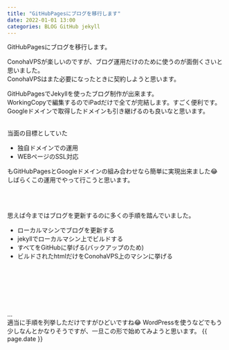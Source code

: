 ```yaml
---
title: "GitHubPagesにブログを移行します"
date: 2022-01-01 13:00
categories: BLOG GitHub jekyll
---  
```

GitHubPagesにブログを移行します。  


ConohaVPSが楽しいのですが、ブログ運用だけのために使うのが面倒くさいと思いました。  
ConohaVPSはまた必要になったときに契約しようと思います。  

GitHubPagesでJekyllを使ったブログ制作が出来ます。  
WorkingCopyで編集するのでiPadだけで全てが完結します。すごく便利です。  
Googleドメインで取得したドメインも引き継げるのも良いなと思います。  


<BR>
当面の目標としていた  

- 独自ドメインでの運用  
- WEBページのSSL対応  


もGitHubPagesとGoogleドメインの組み合わせなら簡単に実現出来ました😂  
しばらくこの運用でやって行こうと思います。  

<BR>
<BR>

思えば今まではブログを更新するのに多くの手順を踏んでいました。

- ローカルマシンでブログを更新する 
- jekyllでローカルマシン上でビルドする
- すべてをGitHubに挙げる(バックアップのため)
- ビルドされたhtmlだけをConohaVPS上のマシンに挙げる  

<br>
<br>
<br>
<br>
<br>
<br>
...  
<br>
適当に手順を列挙しただけですがひどいですね😂  
WordPressを使うなどでもう少しなんとかなりそうですが、一旦この形で始めてみようと思います。  
{{ page.date }}